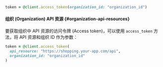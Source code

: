 ```ruby
token = @client.access_token(organization_id: "organization_id")
```

#### 组织 (Organization) API 资源 {#organization-api-resources}

要获取组织中 API 资源的访问令牌 (Access token)，可以使用 `access_token` 方法，将 API 资源和组织 ID 作为参数：

```ruby
token = @client.access_token(
  api_resource: "https://shopping.your-app.com/api",
  organization_id: "organization_id"
)
```
